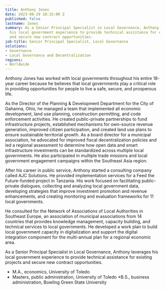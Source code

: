 ```yaml
---
title: Anthony Jones
date: 2023-08-29 10:15:00 Z
published: false
lastname: Jones
summary: As a Senior Principal Specialist in Local Governance, Anthony Jones leverages
  his local government experience to provide technical assistance for existing projects
  and secure new contract opportunities.
job-title: Senior Principal Specialist, Local Governance
solutions:
- Governance
- Local Governance and Decentralization
regions:
- Worldwide
---
```


Anthony Jones has worked with local governments throughout his entire 18-year career because he believes that local governments play a critical role in providing opportunities for people to live a safe, secure, and prosperous life.  

As the Director of the Planning & Development Department for the City of Gahanna, Ohio, he managed a team that implemented all economic development, land use planning, construction permitting, and code enforcement activities. He created public-private partnerships to fund infrastructure projects, established mechanisms for own-source revenue generation, improved citizen participation, and created land use plans to ensure sustainable territorial growth. As a board director for a municipal association, he advocated for improved fiscal decentralization policies and led a regional assessment to determine how open data and smart infrastructure investments can be standardized across multiple local governments. He also participated in multiple trade missions and local government engagement campaigns within the Southeast Asia region.

After his career in public service, Anthony started a consulting company called AJC Solutions. He provided implementation services for a Feed the Future-funded project in Tanzania. His work focused on facilitating public-private dialogues, collecting and analyzing local government data, developing strategies that improve investment promotion and revenue enhancements, and creating monitoring and evaluation frameworks for 11 local governments. 

He consulted for the Network of Associations of Local Authorities in Southeast Europe, an association of municipal associations from 14 countries that provides knowledge management, capacity building, and technical services to local governments. He developed a work plan to build local government capacity in digitalization and support the digital integration component for the multi-annual plan for a regional economic area.

As a Senior Principal Specialist in Local Governance, Anthony leverages his local government experience to provide technical assistance for existing projects and secure new contract opportunities.

* M.A., economics, University of Toledo
* Masters, public administration, University of Toledo
*B.S., business administration, Bowling Green State University